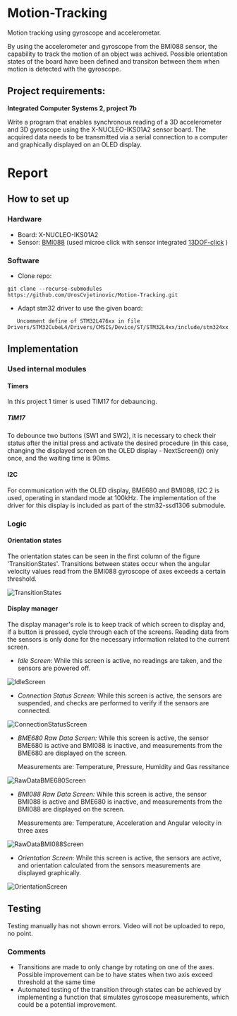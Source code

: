 # Motion-Tracking
Motion tracking using gyroscope and accelerometar.

By using the accelerometer and gyroscope from the BMI088 sensor, the capability to track the motion of an object was achived. Possible orientation states of the board have been defined and transiton between them when motion is detected with the gyroscope.

## Project requirements:
**Integrated Computer Systems 2, project 7b**

Write a program that enables synchronous reading of a 3D accelerometer and 3D gyroscope using the X-NUCLEO-IKS01A2 sensor board. The acquired data needs to be transmitted via a serial connection to a computer and graphically displayed on an OLED display.

 # Report 
 ## How to set up
 ### Hardware
 - Board: X-NUCLEO-IKS01A2
 - Sensor: [BMI088](https://www.bosch-sensortec.com/products/motion-sensors/imus/bmi088/) (used microe click with sensor integrated [13DOF-click](https://www.mikroe.com/13dof-click) )
 ### Software
 - Clone repo:
```
git clone --recurse-submodules https://github.com/UrosCvjetinovic/Motion-Tracking.git
```
 - Adapt stm32 driver to use the given board:
```
   Uncomment define of STM32L476xx in file Drivers/STM32CubeL4/Drivers/CMSIS/Device/ST/STM32L4xx/include/stm324xx.h:Line78
```
 
 ## Implementation
 
 ### Used internal modules
 
 #### Timers
 In this project 1 timer is used TIM17 for debauncing. 
 
 ##### TIM17
 To debounce two buttons (SW1 and SW2), it is necessary to check their status after the initial press and activate the desired procedure (in this case, changing the displayed screen on the OLED display - NextScreen()) only once, and the waiting time is 90ms.
 
 #### I2C
 For communication with the OLED display, BME680 and BMI088, I2C 2 is used, operating in standard mode at 100kHz. The implementation of the driver for this display is included as part of the stm32-ssd1306 submodule.
 
 ### Logic
 
 #### Orientation states
 The orientation states can be seen in the first column of the figure 'TransitionStates'. Transitions between states occur when the angular velocity values read from the BMI088 gyroscope of axes exceeds a certain threshold.
 
 
 ![TransitionStates](https://github.com/UrosCvjetinovic/Motion-Tracking/blob/master/img/TransitionStates.png)
 
 #### Display manager
 The display manager's role is to keep track of which screen to display and, if a button is pressed, cycle through each of the screens. Reading data from the sensors is only done for the necessary information related to the current screen.
 
 - *Idle Screen:*
    While this screen is active, no readings are taken, and the sensors are powered off.
	
 ![IdleScreen](https://github.com/UrosCvjetinovic/Motion-Tracking/blob/master/img/IdleScreen.jpeg)
 
 - *Connection Status Screen:*
    While this screen is active, the sensors are suspended, and checks are performed to verify if the sensors are connected.
	
 ![ConnectionStatusScreen](https://github.com/UrosCvjetinovic/Motion-Tracking/blob/master/img/ConnectionStatusScreen.jpeg)
 
 - *BME680 Raw Data Screen:*
    While this screen is active, the sensor BME680 is active and BMI088 is inactive, and measurements from the BME680 are displayed on the screen.
	
	Measurements are: Temperature, Pressure, Humidity and Gas ressitance
	
 ![RawDataBME680Screen](https://github.com/UrosCvjetinovic/Motion-Tracking/blob/master/img/RawDataBME680Screen.jpg)
 
 - *BMI088 Raw Data Screen:*
    While this screen is active, the sensor BMI088 is active and BME680 is inactive, and measurements from the BMI088 are displayed on the screen.
	
	Measurements are: Temperature, Acceleration and Angular velocity in three axes
	
 ![RawDataBMI088Screen](https://github.com/UrosCvjetinovic/Motion-Tracking/blob/master/img/RawDataBMI088Screen.jpg)
 
 - *Orientation Screen:* 
    While this screen is active, the sensors are active, and orientation calculated from the sensors measurements are displayed graphically.
	
 ![OrientationScreen](https://github.com/UrosCvjetinovic/Motion-Tracking/blob/master/img/OrientationScreen.jpeg)

 
 ## Testing
 Testing manually has not shown errors. Video will not be uploaded to repo, no point.
 
 ### Comments
 - Transitions are made to only change by rotating on one of the axes. Possible improvement can be to have states when two axis exceed threshold at the same time
 - Automated testing of the transition through states can be achieved by implementing a function that simulates gyroscope measurements, which could be a potential improvement.
 
